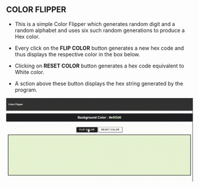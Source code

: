 ## COLOR FLIPPER

* This is a simple Color Flipper which generates random digit and a random alphabet and uses six such random generations to produce a Hex color.


* Every click on the **FLIP COLOR** button generates a new hex code and thus displays the respective color in the box below.

* Clicking on **RESET COLOR** button generates a hex code equivalent to White color.

* A sction above these button displays the hex string generated by the program.

![Demo.gif](demo/demo.gif)